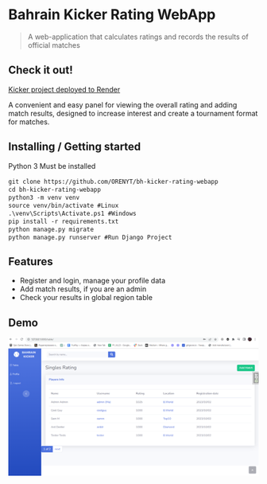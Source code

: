 # Bahrain Kicker Rating WebApp
> A web-application that calculates ratings and records the results of official matches

## Check it out!

[Kicker project deployed to Render](https://bahrain-kicker-rating.onrender.com/)

A convenient and easy panel for viewing the overall rating and adding match results, 
designed to increase interest and create a tournament format for matches.

## Installing / Getting started

Python 3 Must be installed

```shell
git clone https://github.com/ORENYT/bh-kicker-rating-webapp
cd bh-kicker-rating-webapp
python3 -m venv venv
source venv/bin/activate #Linux
.\venv\Scripts\Activate.ps1 #Windows
pip install -r requirements.txt
python manage.py migrate
python manage.py runserver #Run Django Project
```

## Features

* Register and login, manage your profile data
* Add match results, if you are an admin
* Check your results in global region table


## Demo

![Website Interface](table.png)